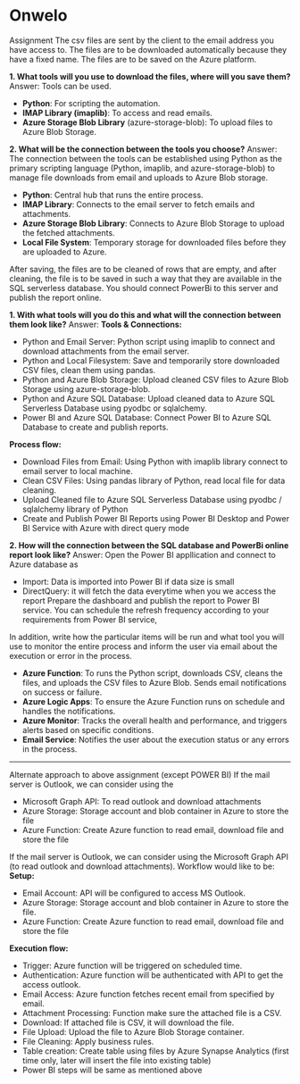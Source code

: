 # Onwelo
Assignment The csv files are sent by the client to the email address you have access to. The files are to be downloaded automatically because they have a fixed name. The files are to be saved on the Azure platform.

**1. What tools will you use to download the files, where will you save them?**
Answer:
Tools can be used.
 - **Python**: For scripting the automation.
 - **IMAP Library (imaplib)**: To access and read emails.
 - **Azure Storage Blob Library** (azure-storage-blob): To upload files to Azure Blob Storage.


**2. What will be the connection between the tools you choose?**
Answer:
The connection between the tools can be established using Python as the primary scripting language (Python, imaplib, and azure-storage-blob) to manage file downloads from email and uploads to Azure Blob storage.
 - **Python**: Central hub that runs the entire process.
 - **IMAP Library**: Connects to the email server to fetch emails and attachments.
 - **Azure Storage Blob Library**: Connects to Azure Blob Storage to upload the fetched attachments.
 - **Local File System**: Temporary storage for downloaded files before they are uploaded to Azure.

After saving, the files are to be cleaned of rows that are empty, and after cleaning, the file is to be saved in such a way that they are available in the SQL serverless database. You should connect PowerBi to this server and publish the report online.

**1. With what tools will you do this and what will the connection between them look like?**
Answer:
**Tools & Connections:**
 - Python and Email Server: Python script using imaplib to connect and download attachments from the email server.
 - Python and Local Filesystem: Save and temporarily store downloaded CSV files, clean them using pandas.
 - Python and Azure Blob Storage: Upload cleaned CSV files to Azure Blob Storage using azure-storage-blob.
 - Python and Azure SQL Database: Upload cleaned data to Azure SQL Serverless Database using pyodbc or sqlalchemy.
 - Power BI and Azure SQL Database: Connect Power BI to Azure SQL Database to create and publish reports.

**Process flow:**
 - Download Files from Email: Using Python with imaplib library connect to email server to local machine.
 - Clean CSV Files: Using pandas library of Python, read local file for data cleaning.
 - Upload Cleaned file to Azure SQL Serverless Database using pyodbc / sqlalchemy library of Python
 - Create and Publish Power BI Reports using Power BI Desktop and Power BI Service with Azure with direct query mode
   
**2. How will the connection between the SQL database and PowerBi online report look like?**
Answer:
Open the Power BI appllication and connect to Azure database as
 - Import: Data is imported into Power BI if data size is small
 - DirectQuery: it will fetch the data everytime when you we access the report
Prepare the dashboard and publish the report to Power BI service. You can schedule the refresh frequency according to your requirements from Power BI service,

In addition, write how the particular items will be run and what tool you will use to monitor the entire process and inform the user via email about the execution or error in the process.
 - **Azure Function**: To runs the Python script, downloads CSV, cleans the files, and uploads the CSV files to Azure Blob. Sends email notifications on success or failure.
 - **Azure Logic Apps**: To ensure the Azure Function runs on schedule and handles the notifications.
 - **Azure Monitor**: Tracks the overall health and performance, and triggers alerts based on specific conditions.
 - **Email Service**: Notifies the user about the execution status or any errors in the process.

---------------------------------------------------------------------------------------------------------------------------------------------------------------------------------------------------------------------------
Alternate approach to above assignment (except POWER BI) If the mail server is Outlook, we can consider using the 
 - Microsoft Graph API: To read outlook and download attachments
 - Azure Storage: Storage account and blob container in Azure to store the file
 - Azure Function: Create Azure function to read email, download file and store the file

If the mail server is Outlook, we can consider using the Microsoft Graph API (to read outlook and download attachments).
Workflow would like to be:
**Setup:**
 - Email Account: API will be configured to access MS Outlook.
 - Azure Storage: Storage account and blob container in Azure to store the file.
 - Azure Function: Create Azure function to read email, download file and store the file

**Execution flow:**
 - Trigger: Azure function will be triggered on scheduled time.
 - Authentication: Azure function will be authenticated with API to get the access outlook.
 - Email Access: Azure function fetches recent email from specified by email.
 - Attachment Processing: Function make sure the attached file is a CSV.
 - Download: If attached file is CSV, it will download the file.
 - File Upload: Upload the file to Azure Blob Storage container.
 - File Cleaning: Apply business rules.
 - Table creation: Create table using files by Azure Synapse Analytics (first time only, later will insert the file into existing table)
 - Power BI steps will be same as mentioned above
